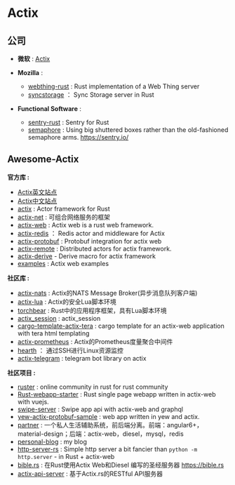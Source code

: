 # Actix

## 公司

- **微软** : [Actix](https://github.com/actix)

- **Mozilla** : 
  - [webthing-rust](https://github.com/mozilla-iot/webthing-rust) : Rust implementation of a Web Thing server
  - [syncstorage](https://github.com/mozilla-services/syncstorage-rs) ： Sync Storage server in Rust

- **Functional Software** : 
  - [sentry-rust](https://github.com/getsentry/sentry-rust) : Sentry for Rust
  - [semaphore](https://github.com/getsentry/semaphore) : Using big shuttered boxes rather than the old-fashioned semaphore arms. https://sentry.io/
## Awesome-Actix

**官方库 :**

- [Actix英文站点](https://actix.rs/)
- [Actix中文站点](https://actix-cn.github.io/)
- [actix](https://github.com/actix/actix) : Actor framework for Rust
- [actix-net](https://github.com/actix/actix-net) : 可组合网络服务的框架
- [actix-web](https://github.com/actix/actix-web) : Actix web is a rust web framework.
- [actix-redis](https://github.com/actix/actix-redis) ： Redis actor and middleware for Actix
- [actix-protobuf](https://github.com/actix/actix-protobuf) : Protobuf integration for actix web
- [actix-remote](https://github.com/actix/actix-remote) : Distributed actors for actix framework.
- [actix-derive](https://github.com/actix/actix-derive) - Derive macro for actix framework
- [examples](https://github.com/actix/examples) : Actix web examples

**社区库 :**

- [actix-nats]() : Actix的NATS Message Broker(异步消息队列客户端)
- [actix-lua](https://github.com/poga/actix-lua) : Actix的安全Lua脚本环境
- [torchbear](https://github.com/foundpatterns/torchbear) : Rust中的应用程序框架，具有Lua脚本环境
- [actix_session](https://github.com/chirimof/actix_session) : actix_session
- [cargo-template-actix-tera](https://github.com/otomato-gh/cargo-template-actix-tera) : cargo template for an actix-web application with tera html templating
- [actix-prometheus](https://github.com/orhanbalci/actix-prometheus) : Actix的Prometheus度量聚合中间件
- [hearth](https://github.com/aheart/hearth) ： 通过SSH进行Linux资源监控
- [actix-telegram](https://github.com/jeizsm/actix-telegram) : telegram bot library on actix



**社区项目 :**

- [ruster](https://github.com/rustlang-cn/ruster) : online community in rust for rust community
- [Rust-webapp-starter](https://github.com/rustlang-cn/Rust-webapp-starter) : Rust single page webapp written in actix-web with vuejs.
- [swipe-server](https://github.com/swipe-app/swipe-server) : Swipe app api with actix-web and graphql
- [yew-actix-protobuf-sample](https://github.com/havarnov/yew-actix-protobuf-sample) : web app written in yew and actix.
- [partner](https://github.com/yinyanlv/partner) : 一个私人生活辅助系统，前后端分离。前端：angular6+，material-design；后端：actix-web，diesel，mysql，redis
- [personal-blog](https://github.com/davidarmstronglewis/personal-blog) : my blog
- [http-server-rs](https://github.com/gdamjan/http-server-rs) : Simple http server a bit fancier than `python -m http.server` - in Rust + actix-web
- [bible.rs](https://github.com/DSpeckhals/bible.rs) : 在Rust使用Actix Web和Diesel 编写的圣经服务器 https://bible.rs
- [actix-api-server](https://github.com/pkuosa-gabriel/actix-api-server) : 基于Actix.rs的RESTful API服务器
